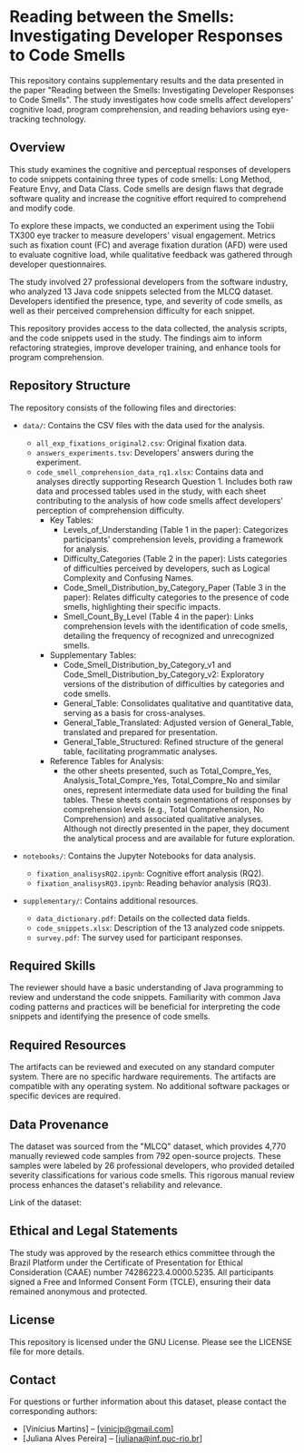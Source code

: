# Reading between the Smells: Investigating Developer Responses to Code Smells

This repository contains supplementary results and the data presented in the paper "Reading between the Smells: Investigating Developer Responses to Code Smells". The study investigates how code smells affect developers' cognitive load, program comprehension, and reading behaviors using eye-tracking technology.

## Overview

This study examines the cognitive and perceptual responses of developers to code snippets containing three types of code smells: Long Method, Feature Envy, and Data Class. Code smells are design flaws that degrade software quality and increase the cognitive effort required to comprehend and modify code.

To explore these impacts, we conducted an experiment using the Tobii TX300 eye tracker to measure developers' visual engagement. Metrics such as fixation count (FC) and average fixation duration (AFD) were used to evaluate cognitive load, while qualitative feedback was gathered through developer questionnaires.

The study involved 27 professional developers from the software industry, who analyzed 13 Java code snippets selected from the MLCQ dataset. Developers identified the presence, type, and severity of code smells, as well as their perceived comprehension difficulty for each snippet.

This repository provides access to the data collected, the analysis scripts, and the code snippets used in the study. The findings aim to inform refactoring strategies, improve developer training, and enhance tools for program comprehension.

## Repository Structure

The repository consists of the following files and directories:

- `data/`: Contains the CSV files with the data used for the analysis.
  - `all_exp_fixations_original2.csv`: Original fixation data.
  - `answers_experiments.tsv`: Developers' answers during the experiment.
  - `code_smell_comprehension_data_rq1.xlsx`: Contains data and analyses directly supporting Research Question 1. Includes both raw data and processed tables used in the study, with each sheet contributing to the analysis of how code smells affect developers' perception of comprehension difficulty.
    - Key Tables:
        - Levels_of_Understanding (Table 1 in the paper): Categorizes participants' comprehension levels, providing a framework for analysis.
        - Difficulty_Categories (Table 2 in the paper): Lists categories of difficulties perceived by developers, such as Logical Complexity and Confusing Names.
        - Code_Smell_Distribution_by_Category_Paper (Table 3 in the paper): Relates difficulty categories to the presence of code smells, highlighting their specific impacts.
        - Smell_Count_By_Level (Table 4 in the paper): Links comprehension levels with the identification of code smells, detailing the frequency of recognized and unrecognized smells.
    - Supplementary Tables:
        - Code_Smell_Distribution_by_Category_v1 and Code_Smell_Distribution_by_Category_v2: Exploratory versions of the distribution of difficulties by categories and code smells.
        - General_Table: Consolidates qualitative and quantitative data, serving as a basis for cross-analyses.
        - General_Table_Translated: Adjusted version of General_Table, translated and prepared for presentation.
        - General_Table_Structured: Refined structure of the general table, facilitating programmatic analyses.
    - Reference Tables for Analysis:
        - the other sheets presented, such as Total_Compre_Yes, Analysis_Total_Compre_Yes, Total_Compre_No and similar ones, represent intermediate data used for building the final tables. These sheets contain segmentations of responses by comprehension levels (e.g., Total Comprehension, No Comprehension) and associated qualitative analyses. Although not directly presented in the paper, they document the analytical process and are available for future exploration.
  
- `notebooks/`: Contains the Jupyter Notebooks for data analysis.
  - `fixation_analisysRQ2.ipynb`: Cognitive effort analysis (RQ2).
  - `fixation_analisysRQ3.ipynb`: Reading behavior analysis (RQ3).
  
- `supplementary/`: Contains additional resources.
  - `data_dictionary.pdf`: Details on the collected data fields.
  - `code_snippets.xlsx`: Description of the 13 analyzed code snippets.
  - `survey.pdf`: The survey used for participant responses.

## Required Skills

The reviewer should have a basic understanding of Java programming to review and understand the code snippets. Familiarity with common Java coding patterns and practices will be beneficial for interpreting the code snippets and identifying the presence of code smells.

## Required Resources

The artifacts can be reviewed and executed on any standard computer system. There are no specific hardware requirements. The artifacts are compatible with any operating system. No additional software packages or specific devices are required.

## Data Provenance

The dataset was sourced from the "MLCQ" dataset, which provides 4,770 manually reviewed code samples from 792 open-source projects. These samples were labeled by 26 professional developers, who provided detailed severity classifications for various code smells. This rigorous manual review process enhances the dataset's reliability and relevance.

Link of the dataset: <add>

## Ethical and Legal Statements

The study was approved by the research ethics committee through the Brazil Platform under the Certificate of Presentation for Ethical Consideration (CAAE) number 74286223.4.0000.5235. All participants signed a Free and Informed Consent Form (TCLE), ensuring their data remained anonymous and protected.

## License

This repository is licensed under the GNU License. Please see the LICENSE file for more details.

## Contact

For questions or further information about this dataset, please contact the corresponding authors:

- [Vinícius Martins] – [vinicjp@gmail.com]
- [Juliana Alves Pereira] – [juliana@inf.puc-rio.br]
